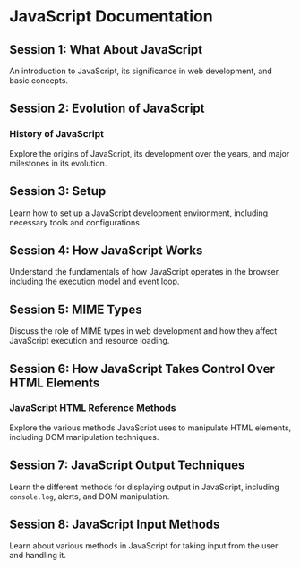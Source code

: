 # JavaScript Documentation

## Session 1: What About JavaScript
An introduction to JavaScript, its significance in web development, and basic concepts.

## Session 2: Evolution of JavaScript
### History of JavaScript
Explore the origins of JavaScript, its development over the years, and major milestones in its evolution.

## Session 3: Setup
Learn how to set up a JavaScript development environment, including necessary tools and configurations.

## Session 4: How JavaScript Works
Understand the fundamentals of how JavaScript operates in the browser, including the execution model and event loop.

## Session 5: MIME Types
Discuss the role of MIME types in web development and how they affect JavaScript execution and resource loading.

## Session 6: How JavaScript Takes Control Over HTML Elements
### JavaScript HTML Reference Methods
Explore the various methods JavaScript uses to manipulate HTML elements, including DOM manipulation techniques.

## Session 7: JavaScript Output Techniques
Learn the different methods for displaying output in JavaScript, including `console.log`, alerts, and DOM manipulation.

## Session 8: JavaScript Input Methods
Learn about various methods in JavaScript for taking input from the user and handling it.